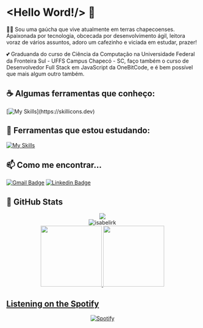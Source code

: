 # <Hello Word!/> :wave:

:woman_student: Sou uma gaúcha que vive atualmente em terras chapecoenses. Apaixonada por tecnologia, obcecada por desenvolvimento ágil, leitora voraz de vários assuntos, adoro um cafezinho e viciada em estudar, prazer!

:two_hearts: Graduanda do curso de Ciência da Computação na Universidade Federal da Fronteira Sul - UFFS Campus Chapecó - SC, faço também o curso de Desenvolvedor Full Stack em JavaScript da OneBitCode, e é bem possível que mais algum outro também.

## :coffee: Algumas ferramentas que conheço:

[![My Skills](https://skillicons.dev/icons?i=c,cpp,html,css,js,py,java,php,mysql,git,github,vscode,)](https://skillicons.dev)

## :star_struck: Ferramentas que estou estudando:

[![My Skills](https://skillicons.dev/icons?i=react,nodejs,mongodb,figma,ts)](https://skillicons.dev)

## :mailbox: Como me encontrar...

[![Gmail Badge](https://img.shields.io/badge/-Gmail-c14438?style=flat-square&logo=Gmail&logoColor=white&link=mailto:isabelireik2@gmail.com)](mailto:isabelireik2@gmail.com)
[![Linkedin Badge](https://img.shields.io/badge/-LinkedIn-blue?style=flat-square&logo=Linkedin&logoColor=white&link=https://www.linkedin.com/in/isabeli-reik-872981162//)](https://www.linkedin.com/in/isabelireik/)
   
## :eyes: GitHub Stats
<div align="center">
   <img src="https://profile-counter.glitch.me/isabelirk/count.svg" />
</div>
<div align="center">
<img align="center" src="https://github-readme-streak-stats.herokuapp.com/?user=isabelirk&theme=dracula" alt="isabelirk" />
</div>
<div align="center">
  <a href="https://github.com/isabelirk">
  <img height="160em" src="https://github-readme-stats.vercel.app/api?username=isabelirk&show_icons=true&theme=dracula&include_all_commits=true&count_private=true."/>
  <img height="160em" src="https://github-readme-stats.vercel.app/api/top-langs/?username=isabelirk&layout=compact&langs_count=7&theme=dracula&include_all_commits=true&count_private=true."/>
</div>

## <summary>Listening on the Spotify</summary>
 
  <div align="center">
                     <a href="https://github.com/isyuricunha">
    <img alt="Spotify" src="https://spotify-recently-played-readme.vercel.app/api?user=p3h267aa2gos5wd11dtberex5">
  </div>
